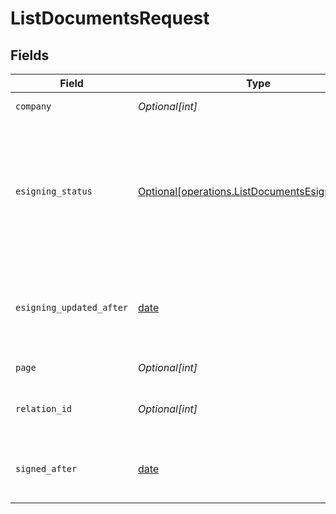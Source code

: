 # ListDocumentsRequest


## Fields

| Field                                                                                                          | Type                                                                                                           | Required                                                                                                       | Description                                                                                                    |
| -------------------------------------------------------------------------------------------------------------- | -------------------------------------------------------------------------------------------------------------- | -------------------------------------------------------------------------------------------------------------- | -------------------------------------------------------------------------------------------------------------- |
| `company`                                                                                                      | *Optional[int]*                                                                                                | :heavy_check_mark:                                                                                             | Id of the company                                                                                              |
| `esigning_status`                                                                                              | [Optional[operations.ListDocumentsEsigningStatus]](undefined/models/operations/listdocumentsesigningstatus.md) | :heavy_minus_sign:                                                                                             | Return documents currently having this status in the eSigning process, can be comma separated                  |
| `esigning_updated_after`                                                                                       | [date](https://docs.python.org/3/library/datetime.html#date-objects)                                           | :heavy_minus_sign:                                                                                             | Return documents where e-signing was updated after the given date                                              |
| `page`                                                                                                         | *Optional[int]*                                                                                                | :heavy_minus_sign:                                                                                             | The page to retrieve                                                                                           |
| `relation_id`                                                                                                  | *Optional[int]*                                                                                                | :heavy_minus_sign:                                                                                             | Return documents linked to a relation                                                                          |
| `signed_after`                                                                                                 | [date](https://docs.python.org/3/library/datetime.html#date-objects)                                           | :heavy_minus_sign:                                                                                             | Return documents e-signed after the given date                                                                 |